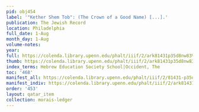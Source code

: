 ```yaml
---
pid: obj454
label: '"Kether Shem Tob": (The Crown of a Good Name) [...].'
publication: The Jewish Record
location: Philadelphia
full_date: 1-Aug
month_day: 1-Aug
volume-notes:
year:
full: https://colenda.library.upenn.edu/phalt/iiif/2/ark81431p35d8nw83%2FSHA256E-s7220656--59b858525e235bfd0f5489b8d4c10aa64e6e0cbb83e20ebf0123f79312969b57.jpeg/full/3500,/0/default.jpg
thumb: https://colenda.library.upenn.edu/phalt/iiif/2/ark81431p35d8nw83%2FSHA256E-s7220656--59b858525e235bfd0f5489b8d4c10aa64e6e0cbb83e20ebf0123f79312969b57.jpeg/full/!200,200/0/default.jpg
index_terms: Hebrew Education Society School|Occident, The
toc: '468'
manifest_all: https://colenda.library.upenn.edu/phalt/iiif/2/81431-p35d8nw83/manifest
manifest_indiv: https://colenda.library.upenn.edu/phalt/iiif/2/ark81431p35d8nw83%2FSHA256E-s7220656--59b858525e235bfd0f5489b8d4c10aa64e6e0cbb83e20ebf0123f79312969b57.jpeg
order: '453'
layout: qatar_item
collection: morais-ledger
---
```

